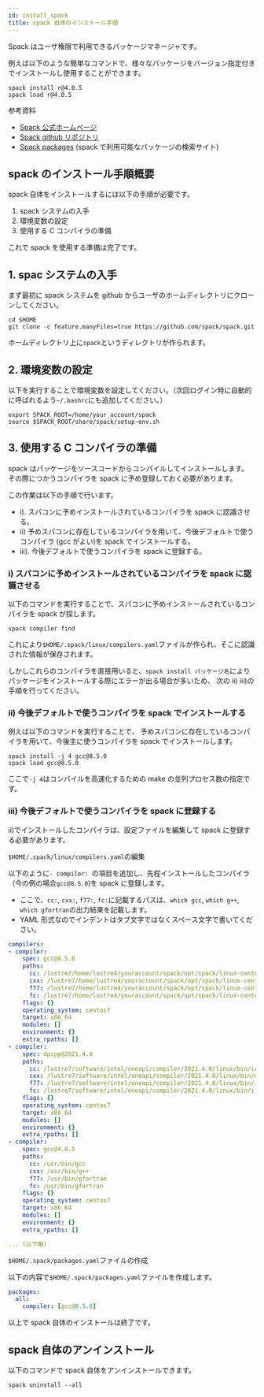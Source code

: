 ```yaml
---
id: install_spack
title: spack 自体のインストール手順
---
```


Spack はユーザ権限で利用できるパッケージマネージャです。

例えば以下のような簡単なコマンドで、様々なパッケージをバージョン指定付きでインストールし使用することができます。

```
spack install r@4.0.5
spack load r@4.0.5
```

参考資料

- [Spack 公式ホームページ](https://spack.readthedocs.io/en/latest/#)
- [Spack github リポジトリ](https://github.com/spack/spack)
- [Spack packages](https://spack.github.io/packages/) (spack で利用可能なパッケージの検索サイト)


## spack のインストール手順概要

spack 自体をインストールするには以下の手順が必要です。

1. spack システムの入手
2. 環境変数の設定
3. 使用する C コンパイラの準備

これで spack を使用する準備は完了です。


## 1. spac システムの入手

まず最初に spack システムを github からユーザのホームディレクトリにクローンしてください。

```
cd $HOME
git clone -c feature.manyFiles=true https://github.com/spack/spack.git
```

ホームディレクトリ上に`spack`というディレクトリが作られます。


## 2. 環境変数の設定

以下を実行することで環境変数を設定してください。（次回ログイン時に自動的に呼ばれるよう`~/.bashrc`にも追加してください。）

```
export SPACK_ROOT=/home/your_account/spack
source $SPACK_ROOT/share/spack/setup-env.sh
```

## 3. 使用する C コンパイラの準備

spack はパッケージをソースコードからコンパイルしてインストールします。
その際につかうコンパイラを spack に予め登録しておく必要があります。

この作業は以下の手順で行います。

- i). スパコンに予めインストールされているコンパイラを spack に認識させる。
- ii) 予めスパコンに存在しているコンパイラを用いて、今後デフォルトで使うコンパイラ (gcc がよい)を spack でインストールする。
- iii). 今後デフォルトで使うコンパイラを spack に登録する。


### i) スパコンに予めインストールされているコンパイラを spack に認識させる

以下のコマンドを実行することで、スパコンに予めインストールされているコンパイラを spack が探します。

```
spack compiler find
```
これにより`$HOME/.spack/linux/compilers.yaml`ファイルが作られ、そこに認識された情報が保存されます。

しかしこれらのコンパイラを直接用いると、`spack install パッケージ名`によりパッケージをインストールする際にエラーが出る場合が多いため、
次の ii) iii)の手順を行ってください。

### ii) 今後デフォルトで使うコンパイラを spack でインストールする

例えば以下のコマンドを実行することで、
予めスパコンに存在しているコンパイラを用いて、今後主に使うコンパイラを spack でインストールします。

```
spack install -j 4 gcc@8.5.0
spack load gcc@8.5.0
```

ここで`-j 4`はコンパイルを高速化するための make の並列プロセス数の指定です。






### iii) 今後デフォルトで使うコンパイラを spack に登録する

ii)でインストールしたコンパイラは、設定ファイルを編集して spack に登録する必要があります。

`$HOME/.spack/linux/compilers.yaml`の編集

以下のように`- compiler: `の項目を追加し、先程インストールしたコンパイラ（今の例の場合`gcc@8.5.0`)を spack に登録します。

- ここで、`cc:`, `cxx:`, `f77:`, `fc:`に記載するパスは、`which gcc`, `which g++`, `which gfortran`の出力結果を記載します。
- YAML 形式なのでインデントはタブ文字ではなくスペース文字で書いてください。

```yaml
compilers:
- compiler:
    spec: gcc@8.5.0
    paths:
      cc: /lustre7/home/lustre4/youraccount/spack/opt/spack/linux-centos7-x86_64_v3/gcc-4.8.5/gcc-8.5.0-a4dcd4j7uq23aax4n6ri6amzt7hp4lxc/bin/gcc
      cxx: /lustre7/home/lustre4/youraccount/spack/opt/spack/linux-centos7-x86_64_v3/gcc-4.8.5/gcc-8.5.0-a4dcd4j7uq23aax4n6ri6amzt7hp4lxc/bin/g++
      f77: /lustre7/home/lustre4/youraccount/spack/opt/spack/linux-centos7-x86_64_v3/gcc-4.8.5/gcc-8.5.0-a4dcd4j7uq23aax4n6ri6amzt7hp4lxc/bin/gfortran
      fc: /lustre7/home/lustre4/youraccount/spack/opt/spack/linux-centos7-x86_64_v3/gcc-4.8.5/gcc-8.5.0-a4dcd4j7uq23aax4n6ri6amzt7hp4lxc/bin/gfortran
    flags: {}
    operating_system: centos7
    target: x86_64
    modules: []
    environment: {}
    extra_rpaths: []
- compiler:
    spec: dpcpp@2021.4.0
    paths:
      cc: /lustre7/software/intel/oneapi/compiler/2021.4.0/linux/bin/icx
      cxx: /lustre7/software/intel/oneapi/compiler/2021.4.0/linux/bin/dpcpp
      f77: /lustre7/software/intel/oneapi/compiler/2021.4.0/linux/bin/ifx
      fc: /lustre7/software/intel/oneapi/compiler/2021.4.0/linux/bin/ifx
    flags: {}
    operating_system: centos7
    target: x86_64
    modules: []
    environment: {}
    extra_rpaths: []
- compiler:
    spec: gcc@4.8.5
    paths:
      cc: /usr/bin/gcc
      cxx: /usr/bin/g++
      f77: /usr/bin/gfortran
      fc: /usr/bin/gfortran
    flags: {}
    operating_system: centos7
    target: x86_64
    modules: []
    environment: {}
    extra_rpaths: []

... (以下略)
```



`$HOME/.spack/packages.yaml`ファイルの作成

以下の内容で`$HOME/.spack/packages.yaml`ファイルを作成します。

```yaml
packages:
  all:
    compiler: [gcc@8.5.0]
```

以上で spack 自体のインストールは終了です。


## spack 自体のアンインストール

以下のコマンドで spack 自体をアンインストールできます。

```
spack uninstall --all
```

